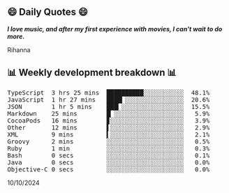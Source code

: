 ## 😄 Daily Quotes 😄

_**I love music, and after my first experience with movies, I can't wait to do more.**_

Rihanna



## 📊 Weekly development breakdown 📊

<pre>TypeScript  3 hrs 25 mins  ██████████░░░░░░░░░░░  48.1%
JavaScript  1 hr 27 mins   ████▎░░░░░░░░░░░░░░░░  20.6%
JSON        1 hr 5 mins    ███▎░░░░░░░░░░░░░░░░░  15.5%
Markdown    25 mins        █▏░░░░░░░░░░░░░░░░░░░   5.9%
CocoaPods   16 mins        ▊░░░░░░░░░░░░░░░░░░░░   3.9%
Other       12 mins        ▌░░░░░░░░░░░░░░░░░░░░   2.9%
XML         9 mins         ▍░░░░░░░░░░░░░░░░░░░░   2.1%
Groovy      2 mins         ░░░░░░░░░░░░░░░░░░░░░   0.5%
Ruby        1 min          ░░░░░░░░░░░░░░░░░░░░░   0.3%
Bash        0 secs         ░░░░░░░░░░░░░░░░░░░░░   0.1%
Java        0 secs         ░░░░░░░░░░░░░░░░░░░░░   0.0%
Objective-C 0 secs         ░░░░░░░░░░░░░░░░░░░░░   0.0%</pre>

10/10/2024